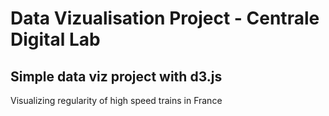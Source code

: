 # Data Vizualisation Project - Centrale Digital Lab

## Simple data viz project with d3.js

Visualizing regularity of high speed trains in France

